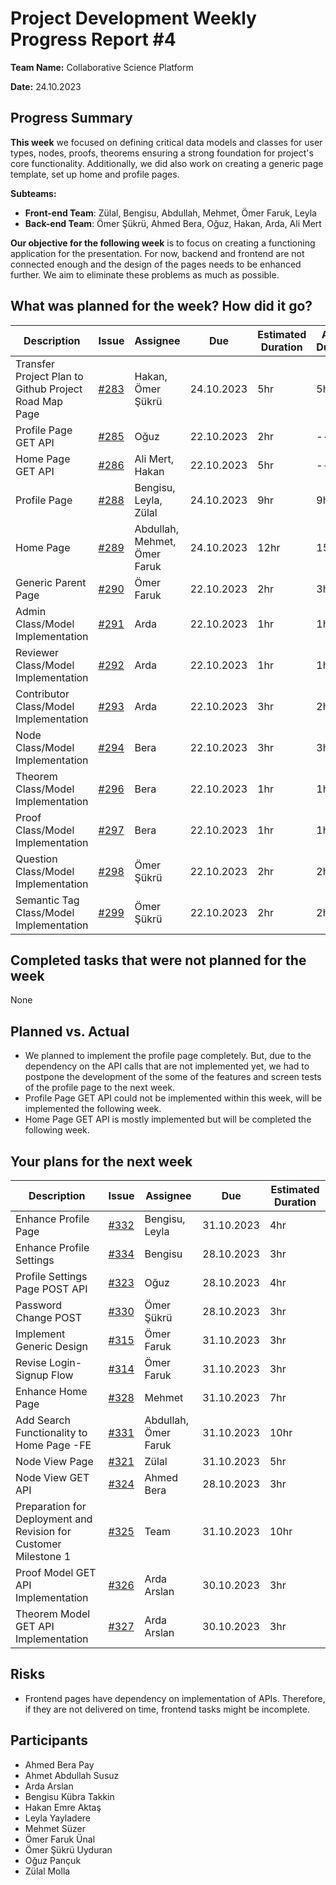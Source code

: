 # Project Development Weekly Progress Report #4

**Team Name:** Collaborative Science Platform

**Date:** 24.10.2023

## Progress Summary
**This week** we focused on defining critical data models and classes for user types, nodes, proofs, theorems ensuring a strong foundation for project's core functionality. Additionally, we did also work on creating a generic page template, set up home and profile pages.

**Subteams:**
- **Front-end Team**: Zülal, Bengisu, Abdullah, Mehmet, Ömer Faruk, Leyla
- **Back-end Team**: Ömer Şükrü, Ahmed Bera, Oğuz, Hakan, Arda, Ali Mert

**Our objective for the following week** is to focus on creating a functioning application for the presentation. For now, backend and frontend are not connected enough and the design of the pages needs to be enhanced further. We aim to eliminate these problems as much as possible.

## What was planned for the week? How did it go?
| Description | Issue | Assignee | Due | Estimated Duration | Actual Duration | PR |
| --- | --- | --- | --- | --- | --- | --- |
| Transfer Project Plan to Github Project Road Map Page | [#283](https://github.com/bounswe/bounswe2023group9/issues/283) | Hakan, Ömer Şükrü | 24.10.2023 | 5hr | 5hr | [link](https://github.com/orgs/bounswe/projects/25/views/7) |
| Profile Page GET API | [#285](https://github.com/bounswe/bounswe2023group9/issues/285) | Oğuz | 22.10.2023 | 2hr | -- | -- |
| Home Page GET API | [#286](https://github.com/bounswe/bounswe2023group9/issues/286) | Ali Mert, Hakan | 22.10.2023 | 5hr | -- | -- |
| Profile Page | [#288](https://github.com/bounswe/bounswe2023group9/issues/288) | Bengisu, Leyla, Zülal | 24.10.2023 | 9hr | 9hr | [#320](https://github.com/bounswe/bounswe2023group9/pull/320) |
| Home Page | [#289](https://github.com/bounswe/bounswe2023group9/issues/289) | Abdullah, Mehmet, Ömer Faruk | 24.10.2023 | 12hr | 15hr | [#320](https://github.com/bounswe/bounswe2023group9/pull/320) |
| Generic Parent Page | [#290](https://github.com/bounswe/bounswe2023group9/issues/290) | Ömer Faruk | 22.10.2023 | 2hr | 3hr | [#309](https://github.com/bounswe/bounswe2023group9/pull/309) |
| Admin Class/Model Implementation | [#291](https://github.com/bounswe/bounswe2023group9/issues/291) | Arda | 22.10.2023 | 1hr | 1hr | [#319](https://github.com/bounswe/bounswe2023group9/pull/319) |
| Reviewer Class/Model Implementation | [#292](https://github.com/bounswe/bounswe2023group9/issues/292) | Arda | 22.10.2023 | 1hr | 1hr | [#310](https://github.com/bounswe/bounswe2023group9/pull/310) |
| Contributor Class/Model Implementation | [#293](https://github.com/bounswe/bounswe2023group9/issues/293) | Arda | 22.10.2023 | 3hr | 2hr | [#310](https://github.com/bounswe/bounswe2023group9/pull/310) |
| Node Class/Model Implementation | [#294](https://github.com/bounswe/bounswe2023group9/issues/294) | Bera | 22.10.2023 | 3hr | 3hr| [#302](https://github.com/bounswe/bounswe2023group9/pull/302) |
| Theorem Class/Model Implementation | [#296](https://github.com/bounswe/bounswe2023group9/issues/296) | Bera | 22.10.2023 | 1hr | 1hr | [#302](https://github.com/bounswe/bounswe2023group9/pull/302)|
| Proof Class/Model Implementation | [#297](https://github.com/bounswe/bounswe2023group9/issues/297) | Bera | 22.10.2023 | 1hr | 1hr | [#302](https://github.com/bounswe/bounswe2023group9/pull/302)|
| Question Class/Model Implementation | [#298](https://github.com/bounswe/bounswe2023group9/issues/298) | Ömer Şükrü | 22.10.2023 | 2hr | 2hr | [#317](https://github.com/bounswe/bounswe2023group9/pull/317) |
| Semantic Tag Class/Model Implementation | [#299](https://github.com/bounswe/bounswe2023group9/issues/299) | Ömer Şükrü | 22.10.2023 | 2hr | 2hr | [#317](https://github.com/bounswe/bounswe2023group9/pull/317)|


## Completed tasks that were not planned for the week
None

## Planned vs. Actual
- We planned to implement the profile page completely. But, due to the dependency on the API calls that are not implemented yet, we had to postpone the development of the some of the features and screen tests of the profile page to the next week.
- Profile Page GET API could not be implemented within this week, will be implemented the following week.
- Home Page GET API is mostly implemented but will be completed the following week.

## Your plans for the next week
| Description | Issue | Assignee | Due | Estimated Duration |
| --- | --- | --- | --- | --- |
| Enhance Profile Page | [#332](https://github.com/bounswe/bounswe2023group9/issues/332) | Bengisu, Leyla | 31.10.2023 | 4hr |
| Enhance Profile Settings | [#334](https://github.com/bounswe/bounswe2023group9/issues/334) | Bengisu | 28.10.2023 | 3hr |
| Profile Settings Page POST API  | [#323](https://github.com/bounswe/bounswe2023group9/issues/323) | Oğuz| 28.10.2023 | 4hr|
| Password Change POST | [#330](https://github.com/bounswe/bounswe2023group9/issues/330) | Ömer Şükrü| 28.10.2023 | 3hr|
| Implement Generic Design | [#315](https://github.com/bounswe/bounswe2023group9/issues/315) | Ömer Faruk| 31.10.2023 | 3hr|
| Revise Login-Signup Flow | [#314](https://github.com/bounswe/bounswe2023group9/issues/314) | Ömer Faruk| 31.10.2023 | 3hr|
| Enhance Home Page | [#328](https://github.com/bounswe/bounswe2023group9/issues/) | Mehmet | 31.10.2023 | 7hr |
| Add Search Functionality to Home Page -FE | [#331](https://github.com/bounswe/bounswe2023group9/issues/331) | Abdullah, Ömer Faruk | 31.10.2023 | 10hr |
| Node View Page | [#321](https://github.com/bounswe/bounswe2023group9/issues/321) | Zülal | 31.10.2023 | 5hr |
| Node View GET API  | [#324](https://github.com/bounswe/bounswe2023group9/issues/324) | Ahmed Bera | 28.10.2023 | 3hr|
| Preparation for Deployment and Revision for Customer Milestone 1  | [#325](https://github.com/bounswe/bounswe2023group9/issues/325) | Team | 31.10.2023 | 10hr |
| Proof Model GET API Implementation | [#326](https://github.com/bounswe/bounswe2023group9/issues/326) | Arda Arslan | 30.10.2023 | 3hr |
| Theorem Model GET API Implementation | [#327](https://github.com/bounswe/bounswe2023group9/issues/327) | Arda Arslan | 30.10.2023 | 3hr |


## Risks
- Frontend pages have dependency on implementation of APIs. Therefore, if they are not delivered on time, frontend tasks might be incomplete.

## Participants
- Ahmed Bera Pay
- Ahmet Abdullah Susuz
- Arda Arslan
- Bengisu Kübra Takkin
- Hakan Emre Aktaş
- Leyla Yayladere
- Mehmet Süzer
- Ömer Faruk Ünal
- Ömer Şükrü Uyduran
- Oğuz Pançuk
- Zülal Molla
